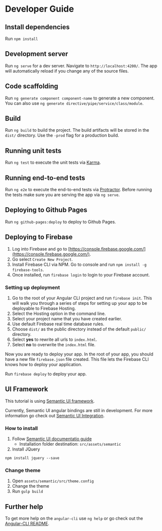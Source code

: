 # Developer Guide

## Install dependencies
Run `npm install`

## Development server
Run `ng serve` for a dev server. Navigate to `http://localhost:4200/`. The app will automatically reload if you change any of the source files.

## Code scaffolding

Run `ng generate component component-name` to generate a new component. You can also use `ng generate directive/pipe/service/class/module`.

## Build

Run `ng build` to build the project. The build artifacts will be stored in the `dist/` directory. Use the `-prod` flag for a production build.

## Running unit tests

Run `ng test` to execute the unit tests via [Karma](https://karma-runner.github.io).

## Running end-to-end tests

Run `ng e2e` to execute the end-to-end tests via [Protractor](http://www.protractortest.org/).
Before running the tests make sure you are serving the app via `ng serve`.

## Deploying to Github Pages

Run `ng github-pages:deploy` to deploy to Github Pages.

## Deploying to Firebase

1. Log into Firebase and go to [https://console.firebase.google.com/](https://console.firebase.google.com/).
2. Go select `Create New Project`.
3. Install Firebase CLI via NPM. Go to console and run `npm install -g firebase-tools`.
4. Once installed, run `firebase login` to login to your Firebase account.

### Setting up deployment
1. Go to the root of your Angular CLI project and run `firebase init`. This will walk you through a series of steps for setting up your app to be deployable to Firebase Hosting.
2. Select the Hosting option in the command line.
3. Select your project name that you have created earlier.
4. Use default Firebase real time database rules.
5. Choose `dist/` as the public directory instead of the default `public/` directory.
6. Select <b>yes</b> to rewrite all urls to `index.html`.
7. Select <b>no</b> to overwrite the `index.html` file.

Now you are ready to deploy your app. In the root of your app, you should have a new file `firebase.json` file created. This file lets the Firebase CLI knows how to deploy your application.

Run `firebase deploy` to deploy your app.

## UI Framework

This tutorial is using [Semantic UI framework](http://semantic-ui.com/).

Currently, Semantic UI angular bindings are still in development. For more information go check out [Semantic UI Integration](http://semantic-ui.com/introduction/integrations.html).

### How to install
1. Follow [Semantic UI documentatio guide](http://semantic-ui.com/introduction/getting-started.html)
   - Installation folder destination: `src/assets/semantic`
2. Install JQuery
```
npm install jquery --save
```

### Change theme
1. Open `assets/semantic/src/theme.config`
2. Change the theme
3. Run `gulp build`

## Further help

To get more help on the `angular-cli` use `ng help` or go check out the [Angular-CLI README](https://github.com/angular/angular-cli/blob/master/README.md).
